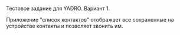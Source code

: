 Тестовое задание для YADRO. Вариант 1.

Приложение "список контактов" отображает все сохраненные на устройстве контакты и позволяет звонить им.
